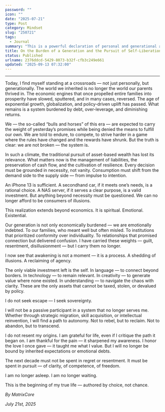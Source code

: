 ```yaml
---
password: ""
icon: ""
date: "2025-07-21"
type: Post
category: Mindset
slug: "250721"
tags:
  - Journal
summary: "This is a powerful declaration of personal and generational awakening. The author reflects on a broken economic and social system, rejecting outdated paths to success and inherited emotional burdens. Instead, they choose intentional living — prioritizing resilience, self-investment, and sovereignty. It’s a call to reclaim agency, pursue clarity and competence, and consciously author a life of freedom and purpose."
title: On the Burden of a Generation and the Pursuit of Self-Liberation
status: Published
urlname: 2376ddcd-5429-8073-b32f-cfb3c249e661
updated: "2025-09-13 07:32:00"
---
```


---

Today, I find myself standing at a crossroads — not just personally, but generationally. The world we inherited is no longer the world our parents thrived in. The economic engines that once propelled entire families into prosperity have slowed, sputtered, and in many cases, reversed. The age of exponential growth, globalization, and policy-driven uplift has passed. What remains is a system burdened by debt, over-leverage, and diminishing returns.

We — the so-called “bulls and horses” of this era — are expected to carry the weight of yesterday’s promises while being denied the means to fulfill our own. We are told to endure, to compete, to strive harder in a game where the rules have changed and the rewards have shrunk. But the truth is clear: we are not broken — the system is.

In such a climate, the traditional pursuit of asset-based wealth has lost its relevance. What matters now is the management of liabilities, the preservation of cash flow, and the cultivation of resilience. Every decision must be grounded in necessity, not vanity. Consumption must shift from the demand side to the supply side — from impulse to intention.

An iPhone 13 is sufficient. A secondhand car, if it meets one’s needs, is a rational choice. A NAS server, if it serves a clear purpose, is a valid investment. But anything beyond necessity must be questioned. We can no longer afford to be consumers of illusions.

This realization extends beyond economics. It is spiritual. Emotional. Existential.

Our generation is not only economically burdened — we are emotionally indebted. To our families, who meant well but often misled. To institutions that prioritized conformity over individuality. To relationships that promised connection but delivered confusion. I have carried these weights — guilt, resentment, disillusionment — but I carry them no longer.

I now see that awakening is not a moment — it is a process. A shedding of illusions. A reclaiming of agency.

The only viable investment left is the self. In language — to connect beyond borders. In technology — to remain relevant. In creativity — to generate value where none existed. In understanding — to navigate the chaos with clarity. These are the only assets that cannot be taxed, stolen, or devalued by policy.

I do not seek escape — I seek sovereignty.

I will not be a passive participant in a system that no longer serves me. Whether through strategic migration, skill acquisition, or intellectual reinvention, I will find a path to autonomy. Not to rebel, but to reclaim. Not to abandon, but to transcend.

I do not resent my origins. I am grateful for life, even if I critique the path it began on. I am thankful for the pain — it sharpened my awareness. I honor the love I once gave — it taught me what I value. But I will no longer be bound by inherited expectations or emotional debts.

The next decade must not be spent in regret or resentment. It must be spent in pursuit — of clarity, of competence, of freedom.

I am no longer asleep. I am no longer waiting.

This is the beginning of my true life — authored by choice, not chance.

_By MatrixCore_

_July 21st, 2025_
